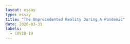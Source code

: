 ```yaml
---
layout: essay
type: essay
title: "The Unprecedented Reality During A Pandemic"
date: 2020-03-31
labels:
  - COVID-19
---
```


